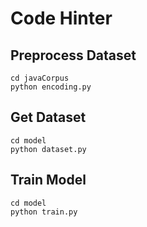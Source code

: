 # Code Hinter

## Preprocess Dataset
```shell
cd javaCorpus
python encoding.py
```

## Get Dataset
```shell
cd model
python dataset.py
```

## Train Model
```shell
cd model
python train.py
```